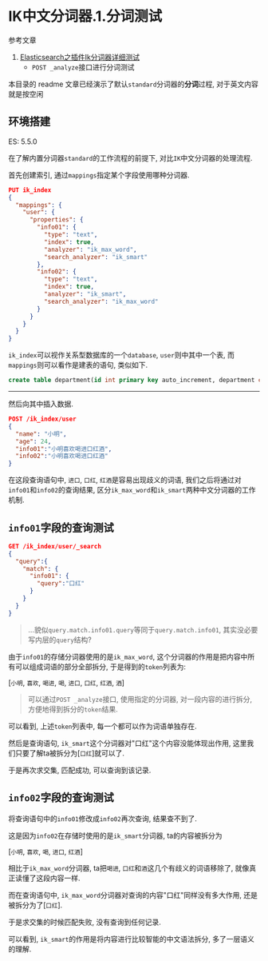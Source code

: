 # IK中文分词器.1.分词测试

参考文章

1. [Elasticsearch之插件Ik分词器详细测试](https://blog.csdn.net/weixin_43871371/article/details/102973708)
    - `POST _analyze`接口进行分词测试

本目录的 readme 文章已经演示了默认`standard`分词器的**分词**过程, 对于英文内容就是按空闲

## 环境搭建

ES: 5.5.0

在了解内置分词器`standard`的工作流程的前提下, 对比`IK`中文分词器的处理流程. 

首先创建索引, 通过`mappings`指定某个字段使用哪种分词器.

```json
PUT ik_index
{
  "mappings": {
    "user": {
      "properties": {
        "info01": {
          "type": "text",
          "index": true,
          "analyzer": "ik_max_word",
          "search_analyzer": "ik_smart"
        },
        "info02": {
          "type": "text",
          "index": true,
          "analyzer": "ik_smart",
          "search_analyzer": "ik_max_word"
        }
      }
    }
  }
}
```

`ik_index`可以视作关系型数据库的一个`database`, `user`则中其中一个表, 而`mappings`则可以看作是建表的语句, 类似如下.

```sql
create table department(id int primary key auto_increment, department char(50));
```

------

然后向其中插入数据.

```json
POST /ik_index/user
{
  "name": "小明",
  "age": 24,
  "info01":"小明喜欢喝进口红酒",
  "info02":"小明喜欢喝进口红酒"
}
```

在这段查询语句中, `进口`, `口红`, `红酒`是容易出现歧义的词语, 我们之后将通过对`info01`和`info02`的查询结果, 区分`ik_max_word`和`ik_smart`两种中文分词器的工作机制.

## `info01`字段的查询测试

```json
GET /ik_index/user/_search
{
  "query":{
    "match": {
      "info01": {
        "query":"口红"
      }
    }
  }
}
```

> ...貌似`query.match.info01.query`等同于`query.match.info01`, 其实没必要写内层的`query`结构?

由于`info01`的存储分词器使用的是`ik_max_word`, 这个分词器的作用是把内容中所有可以组成词语的部分全部拆分, 于是得到的`token`列表为:

[`小明`, `喜欢`, `喝进`, `喝`, `进口`, `口红`, `红酒`, `酒`]

> 可以通过`POST _analyze`接口, 使用指定的分词器, 对一段内容的进行拆分, 方便地得到拆分的`token`结果.

可以看到, 上述`token`列表中, 每一个都可以作为词语单独存在.

然后是查询语句, `ik_smart`这个分词器对"口红"这个内容没能体现出作用, 这里我们只要了解ta被拆分为[`口红`]就可以了.

于是再次求交集, 匹配成功, 可以查询到该记录.

## `info02`字段的查询测试

将查询语句中的`info01`修改成`info02`再次查询, 结果查不到了.

这是因为`info02`在存储时使用的是`ik_smart`分词器, ta的内容被拆分为

[`小明`, `喜欢`, `喝`, `进口`, `红酒`]

相比于`ik_max_word`分词器, ta把`喝进`, `口红`和`酒`这几个有歧义的词语移除了, 就像真正读懂了这段内容一样.

而在查询语句中, `ik_max_word`分词器对查询的内容"口红"同样没有多大作用, 还是被拆分为了[`口红`].

于是求交集的时候匹配失败, 没有查询到任何记录.

可以看到, `ik_smart`的作用是将内容进行比较智能的中文语法拆分, 多了一层语义的理解.
